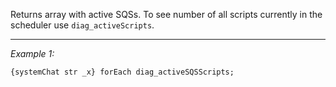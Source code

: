 Returns array with active SQSs. To see number of all scripts currently in the scheduler use `diag_activeScripts`.


---
*Example 1:*
```sqf
{systemChat str _x} forEach diag_activeSQSScripts;
```